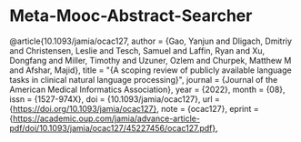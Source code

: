 # Meta-Mooc-Abstract-Searcher
@article{10.1093/jamia/ocac127,
    author = {Gao, Yanjun and Dligach, Dmitriy and Christensen, Leslie and Tesch, Samuel and Laffin, Ryan and Xu, Dongfang and Miller, Timothy and Uzuner, Ozlem and Churpek, Matthew M and Afshar, Majid},
    title = "{A scoping review of publicly available language tasks in clinical natural language processing}",
    journal = {Journal of the American Medical Informatics Association},
    year = {2022},
    month = {08},
    issn = {1527-974X},
    doi = {10.1093/jamia/ocac127},
    url = {https://doi.org/10.1093/jamia/ocac127},
    note = {ocac127},
    eprint = {https://academic.oup.com/jamia/advance-article-pdf/doi/10.1093/jamia/ocac127/45227456/ocac127.pdf},
